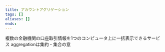```yaml
---
title: アカウントアグリゲーション
tags: []
aliases: []
ends: 
---
```

複数の金融機関の口座取引情報を1つのコンピュータ上に一括表示できるサービス
aggregationは集約・集合の意